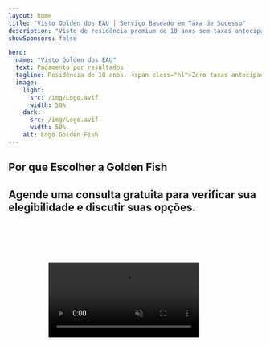 ```yaml
---
layout: home
title: "Visto Golden dos EAU | Serviço Baseado em Taxa de Sucesso"
description: "Visto de residência premium de 10 anos sem taxas antecipadas - pague apenas após aprovação. Gestão completa da aplicação com 98% de taxa de sucesso. Serviço de renovação gratuito, apenas taxas governamentais."
showSponsors: false

hero:
  name: "Visto Golden dos EAU"
  text: Pagamento por resultados
  tagline: Residência de 10 anos. <span class="hl">Zero taxas antecipadas</span> - pague apenas após aprovação. 98% de taxa de sucesso.
  image:
    light:
      src: /img/Logo.avif
      width: 50%
    dark:
      src: /img/Logo.avif
      width: 50%
    alt: Logo Golden Fish
---
```


<FeatureCards :features="[
  {
    title: 'Benefícios do Visto Golden dos EAU',
    items: [
      'Validade de 10 anos com opção de renovação mantendo as condições qualificativas',
      '**Sem necessidade de entrar nos EAU a cada 6 meses**',
      'Permitida propriedade empresarial 100%',
      'Patrocínio de familiares e funcionários domésticos ilimitados',
      'Patrocínio de filhos até 25 anos',
      'Patrocínio de pais incluído',
      'Não é necessário patrocinador ou empregador'
    ],
    linkText: 'Learn more',
    link: '../../company-registration/golden-visa#key-benefits-of-the-uae-golden-visa',
    icon: {
      light: '/img/iStock-1785818081.avif',
      dark: '/img/iStock-1203821481.avif',
      alt: 'Serviços de Visto',
      width: '100%'
    }
  },
  {
    title: 'Como Obter o Visto Golden dos EAU',
    items: [
      'Investimento de AED 2M em propriedades nos EAU',
      'Depósito de AED 2M em fundos de investimento dos EAU',
      'Negócio com capital de AED 2M',
      'Contribuição anual FTA de AED 250K',
      'Profissionais Qualificados',
      'Talentos Excepcionais'
    ],
    linkText: 'Learn more',
    link: '../../company-registration/golden-visa#uae-golden-visa-eligibility-and-requirements',
    icon: {
      light: '/img/iStock-1333000394.avif',
      dark: '/img/iStock-584576538.avif',
      alt: 'Serviços de Visto',
      width: '10%'
    }
  },
  {
    title: 'Processo do Visto Golden',
    bullet: '✓',
    items: [
      'Avaliação inicial de elegibilidade',
      'Preparação e verificação de documentos',
      'Exame médico e biometria',
      'Submissão e Processamento da Aplicação',
      'Emissão do Emirates ID e visto',
      'Patrocínio de visto familiar (opcional)'
    ],
    linkText: 'Learn more',
    link: '../../company-registration/golden-visa#uae-golden-visa-application-process',
    icon: {
      light: '/img/ILONMASKID.webp',
      dark: '/img/ILONMASKID.webp',
      alt: 'Serviços de Visto',
      width: '100%'
    }
  }
]" />

## Por que Escolher a Golden Fish

<BenefitsList :features="[
  {
    icon: '💰',
    title: 'Taxas Baseadas no Sucesso',
    text: '**Nenhum pagamento até seu Golden Visa ser aprovado.** Transparência total sem custos ocultos.'
  },
  {
    icon: '📈',
    title: 'Taxa de Sucesso Comprovada',
    text: '98% de taxa de aprovação com centenas de Golden Visas emitidos através do nosso processamento premium.'
  },
  {
    icon: '📋',
    title: 'Gestão Completa',
    text: 'Gerenciamento completo desde a documentação até a emissão do visto, cuidando de todos os detalhes.'
  },
  {
    icon: '👨‍💼',
    title: 'Expertise Local nos EAU',
    text: 'Especialistas dedicados em Dubai fornecem orientação especializada em cada etapa do processo.'
  },
  {
    icon: '🔍',
    title: 'Processamento Premium',
    text: 'Comunicação direta com as autoridades e canais acelerados para aprovações mais rápidas.'
  },
  {
    icon: '🔄',
    title: 'Suporte para Renovação',
    text: 'Assistência gratuita na renovação do visto com **taxa zero de agência** - apenas taxas governamentais.'
  }
]" />

## Agende uma consulta gratuita para verificar sua elegibilidade e discutir suas opções.

<video  autoplay muted playsinline style="padding: 80px" >
  <source src="/img/iStock-2185912341.mp4" type="video/mp4">
</video>

<ContactFormModal 
  formName="Golden Visa [offer]" 
  buttonText="Obtenha uma consulta gratuita" 
  categoryLabel="Nível de suporte necessário: *" 
  categoryPlaceholderText="Escolha seu nível de suporte"
  messageLabel="Ajude-nos a preparar sua consulta (recomendado)"
  messagePlaceholderText="Conte-nos sobre suas preferências de investimento, membros da família, cronograma ou quaisquer perguntas específicas"
  :services="[
  'Básico — apenas documentos essenciais e consultas',
  'Padrão — documentação completa e orientação nas principais etapas',
  'Abrangente — gerenciamento completo do processo com mínima participação sua',
  'Personalizado — necessidade de discutir detalhes específicos e requisitos especiais',
  ]"/>

<!-- <ImageGrid :images="[
  { src: '/img/ILONMASKID.webp', href: './immigration.md', alt: 'Imigração UAE' },
  { src: '/img/ILONMASKID.webp', href: './immigration.md', alt: 'Imigração UAE' },
]"/> -->
